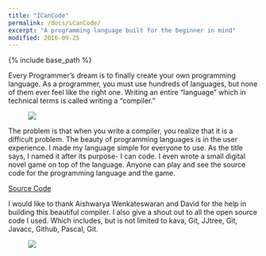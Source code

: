 ```yaml
---
title: "ICanCode"
permalink: /docs/iCanCode/
excerpt: "A programming language built for the beginner in mind"
modified: 2016-09-25
---
```


{% include base_path %}

Every Programmer’s dream is to finally create your own programming language. As a programmer, you must use hundreds of languages, but none of them ever feel like the right one. Writing an entire “language” which in technical terms is called writing a “compiler.” 

<figure>
  <img src="{{ base_path }}/images/helloWorld.png">
</figure>

The problem is that when you write a compiler, you realize that it is a difficult problem. The beauty of programming languages is in the user experience. I made my language simple for everyone to use. As the title says, I named it after its purpose- I can code. I even wrote a small digital novel game on top of the language. Anyone can play and see the source code for the programming language and the game.

[Source Code](https://github.com/Rishi333/iCanCode)

I would like to thank Aishwarya Wenkateswaran and David for the help in building this beautiful compiler. I also give a shout out to all the open source code I used. Which includes, but is not limited to kava, Git, JJtree, Git, Javacc, Github, Pascal, Git.

<figure>
  <img src="{{ base_path }}/images/essays.jpeg" >
</figure>
